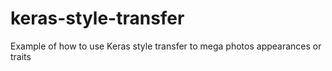 # keras-style-transfer
Example of how to use Keras style transfer to mega photos appearances or traits
